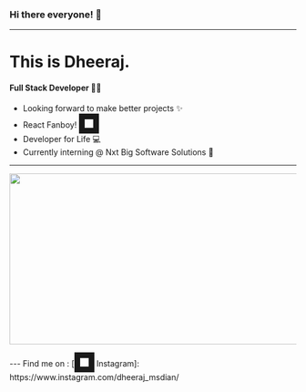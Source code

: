 ### Hi there everyone! :wave:
---
# This is Dheeraj.
#### Full Stack Developer :man_technologist:
+ Looking forward to make better projects :sparkles:
+ React Fanboy! <img src="https://imgr.search.brave.com/o0ZMt_c53_C1fJQeYswPrpqLCQHDtkWzYvsE0zv8Yvg/fit/512/512/no/1/aHR0cHM6Ly9jZG40/Lmljb25maW5kZXIu/Y29tL2RhdGEvaWNv/bnMvbG9nb3MtMy82/MDAvUmVhY3QuanNf/bG9nby01MTIucG5n" width="15" height="15" border="10"/>
+ Developer for Life :computer:
+ Currently interning @ Nxt Big Software Solutions :office:
---
<p align="center">
<img src="https://icodebreakers.org/blog/wp-content/uploads/2017/12/logo-maker-1.gif" height="300" width="600"/>
</p>
---
Find me on :
<span>
  [<img src="https://imgr.search.brave.com/J-kBVGQCwQN2ntkawl_ndTdhrg16hIBj10HsQZ7WBYk/fit/1200/1200/no/1/aHR0cHM6Ly93d3cu/ZnJlZWxvZ292ZWN0/b3JzLm5ldC93cC1j/b250ZW50L3VwbG9h/ZHMvMjAxNi8xMi9p/bnN0YWdyYW0tbG9n/bzEucG5n" width="15" height="15" border="10"/> Instagram]: https://www.instagram.com/dheeraj_msdian/
</span>

